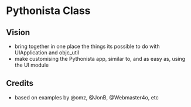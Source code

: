 # Pythonista Class

## Vision

- bring together in one place the things its possible to do with UIApplication and objc_util
- make customising the Pythonista app, similar to, and as easy as, using the UI module

## Credits

- based on examples by @omz, @JonB, @Webmaster4o, etc

